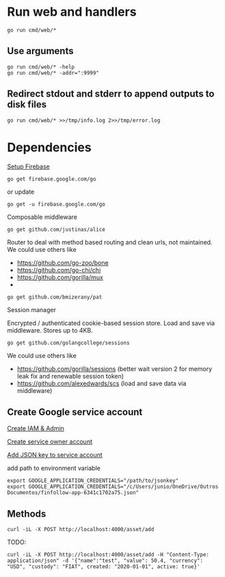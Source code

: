 # Run web and handlers

```
go run cmd/web/*
```

## Use arguments
```
go run cmd/web/* -help
go run cmd/web/* -addr=":9999"
```

## Redirect stdout and stderr to append outputs to disk files
```
go run cmd/web/* >>/tmp/info.log 2>>/tmp/error.log
```

# Dependencies

[Setup Firebase](https://firebase.google.com/docs/firestore/quickstart#go)
```
go get firebase.google.com/go
```

or update
```
go get -u firebase.google.com/go
```

Composable middleware
```
go get github.com/justinas/alice
```

Router to deal with method based routing and clean urls, not maintained. We could use others like
- https://github.com/go-zoo/bone
- https://github.com/go-chi/chi
- https://github.com/gorilla/mux
- 
```
go get github.com/bmizerany/pat
```

Session manager

Encrypted / authenticated cookie-based session store. Load and save via middleware. Stores up to 4KB.
```
go get github.com/golangcollege/sessions
```
We could use others like
- https://github.com/gorilla/sessions (better wait version 2 for memory leak fix and renewable session token)
- https://github.com/alexedwards/scs (load and save data via middleware)

## Create Google service account

[Create IAM & Admin](https://cloud.google.com/docs/authentication/production#auth-cloud-implicit-go)

[Create service owner account](https://console.cloud.google.com/iam-admin/iam?project=finfollow-app&supportedpurview=project)

[Add JSON key to service account](https://console.cloud.google.com/iam-admin/serviceaccounts?project=finfollow-app&supportedpurview=project)

add path to environment variable
```
export GOOGLE_APPLICATION_CREDENTIALS="/path/to/jsonkey"
export GOOGLE_APPLICATION_CREDENTIALS="/c/Users/junio/OneDrive/Outros Documentos/finfollow-app-6341c1702a75.json"
```

## Methods
```
curl -iL -X POST http://localhost:4000/asset/add 
```

TODO:
```
curl -iL -X POST http://localhost:4000/asset/add -H "Content-Type: application/json" -d '{"name":"test", "value": 50.4, "currency":  "USD", "custody": "FIAT", created: "2020-01-01", active: true}'
```